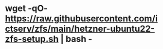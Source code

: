 # wget -qO- https://raw.githubusercontent.com/ictserv/zfs/main/hetzner-ubuntu22-zfs-setup.sh | bash -
